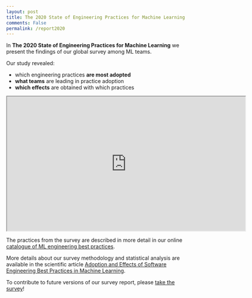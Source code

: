 ```yaml
---
layout: post
title: The 2020 State of Engineering Practices for Machine Learning
comments: False
permalink: /report2020
---
```


In **The 2020 State of Engineering Practices for Machine Learning** we present the findings of our global survey among ML teams.

Our study revealed:

* which engineering practices **are most adopted**
* **what teams** are leading in practice adoption
* **which effects** are obtained with which practices

<iframe src="https://drive.google.com/file/d/1ve71bZhWlXIjdqdn1A_8elzu-OKrwJex/preview" width="640" height="360"></iframe>

The practices from the survey are described in more detail in our online <a href="/practices">catalogue of ML engineering best practices</a>.

More details about our survey methodology and statistical analysis are available in the scientific article <a href="/publications/esem_paper">Adoption and Effects of Software Engineering Best Practices in Machine Learning</a>.

To contribute to future versions of our survey report, please [take the survey](/survey/)!

